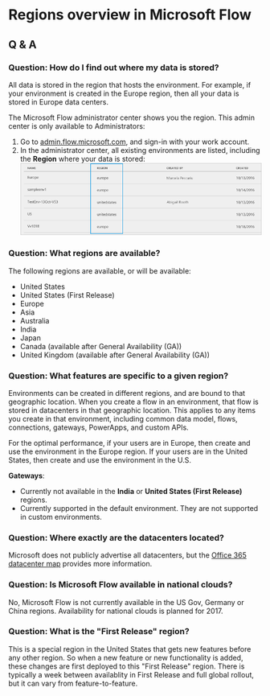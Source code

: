 <properties
    pageTitle="Regions overview for Microsoft Flow | Microsoft Flow"
    description="Overview with question and answer about regions in Microsoft Flow"
    services=""
    suite="flow"
    documentationCenter="na"
    authors="MandiOhlinger"
    manager="anneta"
    editor=""
    tags=""/>

<tags
   ms.service="flow"
   ms.devlang="na"
   ms.topic="article"
   ms.tgt_pltfrm="na"
   ms.workload="na"
   ms.date="10/20/2016"
   ms.author="mandia"/>

# Regions overview in Microsoft Flow

## Q & A

### Question: How do I find out where my data is stored?
All data is stored in the region that hosts the environment. For example, if your environment is created in the Europe region, then all your data is stored in Europe data centers. 

The Microsoft Flow administrator center shows you the region. This admin center is only available to Administrators: 

1. Go to [admin.flow.microsoft.com](https://admin.flow.microsoft.com), and sign-in with your work account. 
2. In the administrator center, all existing environments are listed, including the **Region** where your data is stored:  
    ![](media/regions-overview/environments-list.png)

### Question: What regions are available?
The following regions are available, or will be available: 

- United States
- United States (First Release)
- Europe
- Asia
- Australia
- India
- Japan
- Canada (available after General Availability (GA)) 
- United Kingdom (available after General Availability (GA))  

### Question: What features are specific to a given region?

Environments can be created in different regions, and are bound to that geographic location. When you create a flow in an environment, that flow is stored in datacenters in that geographic location. This applies to any items you create in that environment, including common data model, flows, connections, gateways, PowerApps, and custom APIs.

For the optimal performance, if your users are in Europe, then create and use the environment in the Europe region. If your users are in the United States, then create and use the environment in the U.S. 

**Gateways**: 
- Currently not available in the **India** or **United States (First Release)** regions.
- Currently supported in the default environment. They are not supported in custom environments.

### Question: Where exactly are the datacenters located?

Microsoft does not publicly advertise all datacenters, but the [Office 365 datacenter map](http://o365datacentermap.azurewebsites.net/) provides more information.

### Question: Is Microsoft Flow available in national clouds?

No, Microsoft Flow is not currently available in the US Gov, Germany or China regions. Availability for national clouds is planned for 2017.

### Question: What is the "First Release" region?
This is a special region in the United States that gets new features before any other region. So when a new feature or new functionality is added, these changes are first deployed to this "First Release" region. There is typically a week between availablity in First Release and full global rollout, but it can vary from feature-to-feature.
